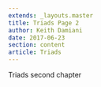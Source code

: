 ```yaml
---
extends: _layouts.master
title: Triads Page 2
author: Keith Damiani
date: 2017-06-23
section: content
article: Triads
---
```


Triads second chapter